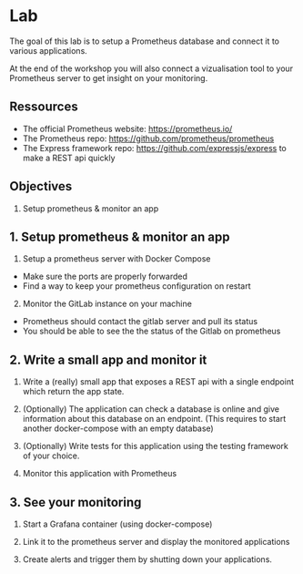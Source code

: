 
# Lab

The goal of this lab is to setup a Prometheus database and connect it to various applications.

At the end of the workshop you will also connect a vizualisation tool to your Prometheus server to get insight on your monitoring. 

## Ressources

- The official Prometheus website: https://prometheus.io/
- The Prometheus repo: https://github.com/prometheus/prometheus
- The Express framework repo: https://github.com/expressjs/express to make a REST api quickly

## Objectives

1. Setup prometheus & monitor an app

## 1. Setup prometheus & monitor an app

1. Setup a prometheus server with Docker Compose

  - Make sure the ports are properly forwarded
  - Find a way to keep your prometheus configuration on restart

2. Monitor the GitLab instance on your machine

  - Prometheus should contact the gitlab server and pull its status
  - You should be able to see the the status of the Gitlab on prometheus

## 2. Write a small app and monitor it

1. Write a (really) small app that exposes a REST api with a single
endpoint which return the app state.

2. (Optionally) The application can check a database is online and give
information about this database on an endpoint. (This requires to start
another docker-compose with an empty database)

3. (Optionally) Write tests for this application using the testing framework of
your choice.

4. Monitor this application with Prometheus

## 3. See your monitoring

1. Start a Grafana container (using docker-compose)

2. Link it to the prometheus server and display the monitored applications

3. Create alerts and trigger them by shutting down your applications.

